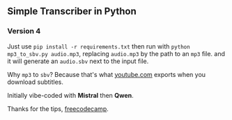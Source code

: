 ## Simple Transcriber in Python
### Version 4

Just use `pip install -r requirements.txt`
then run with `python mp3_to_sbv.py audio.mp3`, replacing `audio.mp3` by the path to an `mp3` file.
and it will generate an `audio.sbv` next to the input file.

Why `mp3` to `sbv`? Because that's what [youtube.com](https://www.youtube.com/) exports when you download subtitles.

Initially vibe-coded with **Mistral** then **Qwen**.

Thanks for the tips, [freecodecamp](https://www.freecodecamp.org/news/python-requirementstxt-explained/).
